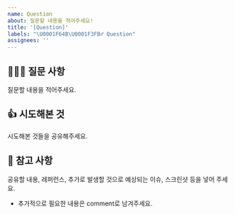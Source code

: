 ```yaml
---
name: Question
about: 질문할 내용을 적어주세요!
title: '[Question]'
labels: "\U0001F64B\U0001F3FB‍♂️ Question"
assignees: ''
---
```


## 🙋🏻‍♂️ 질문 사항

질문할 내용을 적어주세요.

## 👍 시도해본 것

시도해본 것들을 공유해주세요.

## 📖 참고 사항

공유할 내용, 레퍼런스, 추가로 발생할 것으로 예상되는 이슈, 스크린샷 등을 넣어 주세요.

- 추가적으로 필요한 내용은 comment로 남겨주세요.
